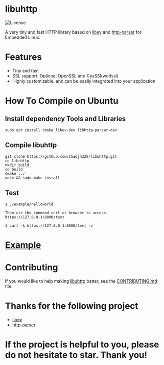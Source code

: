 # libuhttp

![](https://img.shields.io/badge/license-GPLV3-brightgreen.svg?style=plastic "License")

A very tiny and fast HTTP library based on [libev](http://software.schmorp.de/pkg/libev.html) and 
[http-parser](https://github.com/nodejs/http-parser) for Embedded Linux.

# Features
* Tiny and fast
* SSL support: Optional OpenSSL and CyaSSl(wolfssl)
* Highly customizable, and can be easily integrated into your application

# How To Compile on Ubuntu
## Install dependency Tools and Libraries
	sudo apt install cmake libev-dev libhttp-parser-dev

## Compile libuhttp
	git clone https://github.com/zhaojh329/libuhttp.git
    cd libuhttp
    mkdir build
    cd build
    cmake ../
    make && sudo make install

## Test
	$ ./example/helloworld
	
	Then use the command curl or browser to access https://127.0.0.1:8000/test
	
	$ curl -k https://127.0.0.1:8000/test -v
	
# [Example](https://github.com/zhaojh329/libuhttp/blob/master/example/helloworld.c)

# Contributing
If you would like to help making [libuhttp](https://github.com/zhaojh329/libuhttp) better,
see the [CONTRIBUTING.md](https://github.com/zhaojh329/libuhttp/blob/master/CONTRIBUTING.md) file.

# Thanks for the following project
* [libev](http://software.schmorp.de/pkg/libev.html)
* [http-parser](https://github.com/nodejs/http-parser)

# If the project is helpful to you, please do not hesitate to star. Thank you!